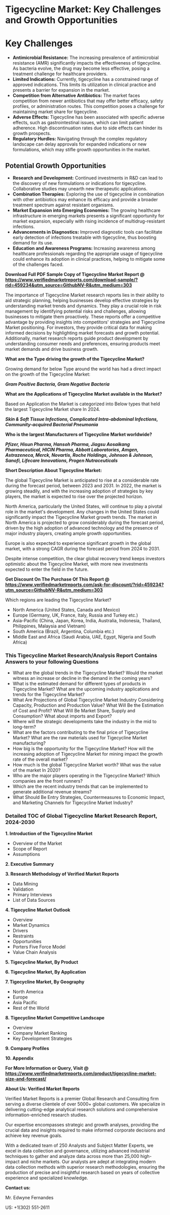 <p class="">    <h1>Tigecycline Market: Key Challenges and Growth Opportunities</h1>        <h1>Key Challenges</h2>    <ul>        <li>            <strong>Antimicrobial Resistance:</strong> The increasing prevalence of antimicrobial resistance (AMR) significantly impacts the effectiveness of tigecycline. As bacteria evolve, the drug may become less effective, posing a treatment challenge for healthcare providers.        </li>        <li>            <strong>Limited Indications:</strong> Currently, tigecycline has a constrained range of approved indications. This limits its utilization in clinical practice and presents a barrier for expansion in the market.        </li>        <li>            <strong>Competition from Alternative Antibiotics:</strong> The market faces competition from newer antibiotics that may offer better efficacy, safety profiles, or administration routes. This competition poses a challenge for maintaining market share for tigecycline.        </li>        <li>            <strong>Adverse Effects:</strong> Tigecycline has been associated with specific adverse effects, such as gastrointestinal issues, which can limit patient adherence. High discontinuation rates due to side effects can hinder its growth prospects.        </li>        <li>            <strong>Regulatory Hurdles:</strong> Navigating through the complex regulatory landscape can delay approvals for expanded indications or new formulations, which may stifle growth opportunities in the market.        </li>    </ul>        <h2>Potential Growth Opportunities</h2>    <ul>        <li>            <strong>Research and Development:</strong> Continued investments in R&D can lead to the discovery of new formulations or indications for tigecycline. Collaborative studies may unearth new therapeutic applications.        </li>        <li>            <strong>Combination Therapies:</strong> Exploring the use of tigecycline in combination with other antibiotics may enhance its efficacy and provide a broader treatment spectrum against resistant organisms.        </li>        <li>            <strong>Market Expansion into Emerging Economies:</strong> The growing healthcare infrastructure in emerging markets presents a significant opportunity for market expansion, especially with rising incidence of multidrug-resistant infections.        </li>        <li>            <strong>Advancements in Diagnostics:</strong> Improved diagnostic tools can facilitate early detection of infections treatable with tigecycline, thus boosting demand for its use.        </li>        <li>            <strong>Education and Awareness Programs:</strong> Increasing awareness among healthcare professionals regarding the appropriate usage of tigecycline could enhance its adoption in clinical practices, helping to mitigate some of the challenges faced.        </li>    </ul></p><p class=""><strong>Download Full PDF Sample Copy of Tigecycline Market Report @ <a href="https://www.verifiedmarketreports.com/download-sample/?rid=459234&utm_source=GithubNV-R&utm_medium=303" target="_blank">https://www.verifiedmarketreports.com/download-sample/?rid=459234&utm_source=GithubNV-R&utm_medium=303</a></strong></p><p>The importance of&nbsp;Tigecycline Market research reports lies in their ability to aid strategic planning, helping businesses develop effective strategies by understanding market trends and dynamics. They play a crucial role in risk management by identifying potential risks and challenges, allowing businesses to mitigate them proactively. These reports offer a competitive advantage by providing insights into competitors' strategies and Tigecycline Market positioning. For investors, they provide critical data for making informed decisions by highlighting market forecasts and growth potential. Additionally, market research reports guide product development by understanding consumer needs and preferences, ensuring products meet market demands and drive business growth.</p><p><strong>What are the&nbsp;Type driving the growth of the Tigecycline Market?</strong></p><p id="" class="">Growing demand for below Type around the world has had a direct impact on the growth of the Tigecycline Market:</p><p class=""><em><strong>Gram Positive Bacteria, Gram Negative Bacteria</strong></em></p><p class=""><strong>What are the&nbsp;Applications&nbsp;of Tigecycline Market available in the Market?</strong></p><p id="" class="">Based on Application the Market is categorized into Below types that held the largest Tigecycline Market share In 2024.</p><p class=""><em><strong>Skin & Soft Tissue Infections, Complicated Intra-abdominal Infections, Community-acquired Bacterial Pneumonia</strong></em></p><p class=""><strong>Who is the largest Manufacturers of Tigecycline Market worldwide?</strong></p><p><em><strong>Pfizer, Hisun Pharma, Hansoh Pharma, Jiagsu Aosaikang Pharmaceutical, HICIN Pharma, Abbott Laboratories, Amgen, Astrazeneca, Merck, Novartis, Roche Holdings, Johnson & Johnson, Sanofi, Lifecare Innovations, Progen Nutraceuticals</strong></em></p><p id="" class=""><strong>Short Description About Tigecycline Market:</strong></p><p>The global Tigecycline Market is anticipated to rise at a considerable rate during the forecast period, between 2023 and 2031. In 2022, the market is growing steadily, and with the increasing adoption of strategies by key players, the market is expected to rise over the projected horizon.</p><p>North America, particularly the United States, will continue to play a pivotal role in the market's development. Any changes in the United States could significantly impact the Tigecycline Market growth trends. The market in North America is projected to grow considerably during the forecast period, driven by the high adoption of advanced technology and the presence of major industry players, creating ample growth opportunities.</p><p>Europe is also expected to experience significant growth in the global market, with a strong CAGR during the forecast period from 2024 to 2031.</p><p>Despite intense competition, the clear global recovery trend keeps investors optimistic about the Tigecycline Market, with more new investments expected to enter the field in the future.</p><p id="" class=""><strong>Get Discount On The Purchase Of This Report @ <a href="https://www.verifiedmarketreports.com/ask-for-discount/?rid=459234?utm_source=GithubNV-R&utm_medium=303" target="_blank">https://www.verifiedmarketreports.com/ask-for-discount/?rid=459234?utm_source=GithubNV-R&utm_medium=303</a></strong></p><p class="">Which regions are leading the Tigecycline Market?</p><ul><li>North America (United States, Canada and Mexico)</li><li>Europe (Germany, UK, France, Italy, Russia and Turkey etc.)</li><li>Asia-Pacific (China, Japan, Korea, India, Australia, Indonesia, Thailand, Philippines, Malaysia and Vietnam)</li><li>South America (Brazil, Argentina, Columbia etc.)</li><li>Middle East and Africa (Saudi Arabia, UAE, Egypt, Nigeria and South Africa)</li></ul><h3 id="" class="">This Tigecycline Market Research/Analysis Report Contains Answers to your following Questions</h3><ul><li>What are the global trends in the Tigecycline Market? Would the market witness an increase or decline in the demand in the coming years?</li><li>What is the estimated demand for different types of products in Tigecycline Market? What are the upcoming industry applications and trends for the Tigecycline Market?</li><li>What Are Projections of Global Tigecycline Market Industry Considering Capacity, Production and Production Value? What Will Be the Estimation of Cost and Profit? What Will Be Market Share, Supply and Consumption? What about imports and Export?</li><li>Where will the strategic developments take the industry in the mid to long-term?</li><li>What are the factors contributing to the final price of Tigecycline Market? What are the raw materials used for Tigecycline Market manufacturing?</li><li>How big is the opportunity for the Tigecycline Market? How will the increasing adoption of Tigecycline Market for mining impact the growth rate of the overall market?</li><li>How much is the global Tigecycline Market worth? What was the value of the market In 2020?</li><li>Who are the major players operating in the Tigecycline Market? Which companies are the front runners?</li><li>Which are the recent industry trends that can be implemented to generate additional revenue streams?</li><li>What Should Be Entry Strategies, Countermeasures to Economic Impact, and Marketing Channels for Tigecycline Market Industry?</li></ul><h3 id="" class="">Detailed TOC of Global Tigecycline Market Research Report, 2024-2030</h3><p id="" class=""><strong>1. Introduction of the Tigecycline Market</strong></p><ul><li>Overview of the Market</li><li>Scope of Report</li><li>Assumptions</li></ul><p id="" class=""><strong>2. Executive Summary</strong></p><p id="" class=""><strong>3. Research Methodology of Verified Market Reports</strong></p><ul><li>Data Mining</li><li>Validation</li><li>Primary Interviews</li><li>List of Data Sources</li></ul><p id="" class=""><strong>4. Tigecycline Market Outlook</strong></p><ul><li>Overview</li><li>Market Dynamics</li><li>Drivers</li><li>Restraints</li><li>Opportunities</li><li>Porters Five Force Model</li><li>Value Chain Analysis</li></ul><p id="" class=""><strong>5. Tigecycline Market, By Product</strong></p><p id="" class=""><strong>6. Tigecycline Market, By Application</strong></p><p id="" class=""><strong>7. Tigecycline Market, By Geography</strong></p><ul><li>North America</li><li>Europe</li><li>Asia Pacific</li><li>Rest of the World</li></ul><p id="" class=""><strong>8. Tigecycline Market Competitive Landscape</strong></p><ul><li>Overview</li><li>Company Market Ranking</li><li>Key Development Strategies</li></ul><p id="" class=""><strong>9. Company Profiles</strong></p><p id="" class=""><strong>10. Appendix</strong></p><p id="" class=""><strong>For More Information or Query, Visit @ <a href="https://www.verifiedmarketreports.com/product/tigecycline-market-size-and-forecast/" target="_blank">https://www.verifiedmarketreports.com/product/tigecycline-market-size-and-forecast/</a></strong></p><p id="" class=""><strong>About Us: Verified Market Reports</strong></p><p id="" class="">Verified Market Reports is a premier Global Research and Consulting firm serving a diverse clientele of over 5000+ global customers. We specialize in delivering cutting-edge analytical research solutions and comprehensive information-enriched research studies.</p><p id="" class="">Our expertise encompasses strategic and growth analyses, providing the crucial data and insights required to make informed corporate decisions and achieve key revenue goals.</p><p id="" class="">With a dedicated team of 250 Analysts and Subject Matter Experts, we excel in data collection and governance, utilizing advanced industrial techniques to gather and analyze data across more than 25,000 high-impact and niche markets. Our analysts are adept at integrating modern data collection methods with superior research methodologies, ensuring the production of precise and insightful research based on years of collective experience and specialized knowledge.</p><p id="" class=""><strong>Contact us:</strong></p><p id="" class="">Mr. Edwyne Fernandes</p><p id="" class="">US: +1(302) 551-2611</p>